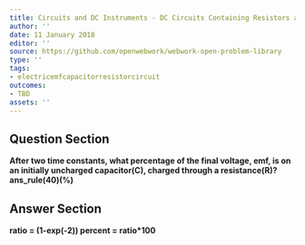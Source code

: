 ```yaml
---
title: Circuits and DC Instruments - DC Circuits Containing Resistors and Capacitors
author: ''
date: 11 January 2018
editor: ''
source: https://github.com/openwebwork/webwork-open-problem-library
type: ''
tags:
- electricemfcapacitorresistorcircuit
outcomes:
- TBD
assets: ''
---
```


## Question Section 

<b>
After two time constants, what percentage of the final voltage, emf, is on an initially uncharged capacitor(C), charged through a resistance(R)?
ans_rule(40)(%)


## Answer Section

ratio = (1-exp(-2))
percent = ratio*100